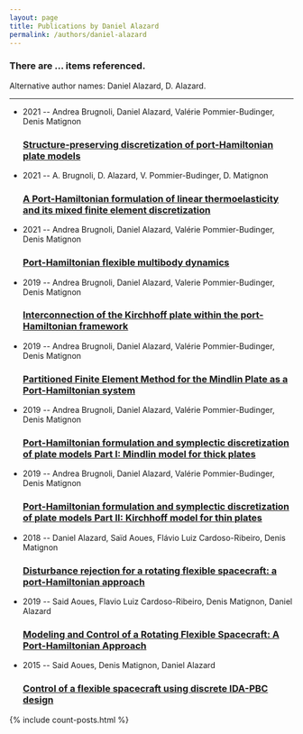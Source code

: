 ```yaml
---
layout: page
title: Publications by Daniel Alazard
permalink: /authors/daniel-alazard
---
```


<h3 id="number-posts">There are ... items referenced.</h3>
<p id='info-authors'>Alternative author names: Daniel Alazard, D. Alazard.</p>
<hr />
<ul class="post-list">
<li><span class='post-meta'>2021 -- Andrea Brugnoli, Daniel Alazard, Valérie Pommier-Budinger, Denis Matignon</span><h3><a class='post-link' href="{{ site.baseurl }}/structure-preserving-discretization-of-port-hamiltonian-plate-models">Structure-preserving discretization of port-Hamiltonian plate models</a></h3></li>
<li><span class='post-meta'>2021 -- A. Brugnoli, D. Alazard, V. Pommier-Budinger, D. Matignon</span><h3><a class='post-link' href="{{ site.baseurl }}/a-port-hamiltonian-formulation-of-linear-thermoelasticity-and-its-mixed-finite-element-discretization">A Port-Hamiltonian formulation of linear thermoelasticity and its mixed finite element discretization</a></h3></li>
<li><span class='post-meta'>2021 -- Andrea Brugnoli, Daniel Alazard, Valérie Pommier-Budinger, Denis Matignon</span><h3><a class='post-link' href="{{ site.baseurl }}/port-hamiltonian-flexible-multibody-dynamics">Port-Hamiltonian flexible multibody dynamics</a></h3></li>
<li><span class='post-meta'>2019 -- Andrea Brugnoli, Daniel Alazard, Valerie Pommier-Budinger, Denis Matignon</span><h3><a class='post-link' href="{{ site.baseurl }}/interconnection-of-the-kirchhoff-plate-within-the-port-hamiltonian-framework">Interconnection of the Kirchhoff plate within the port-Hamiltonian framework</a></h3></li>
<li><span class='post-meta'>2019 -- Andrea Brugnoli, Daniel Alazard, Valérie Pommier-Budinger, Denis Matignon</span><h3><a class='post-link' href="{{ site.baseurl }}/partitioned-finite-element-method-for-the-mindlin-plate-as-a-port-hamiltonian-system">Partitioned Finite Element Method for the Mindlin Plate as a Port-Hamiltonian system</a></h3></li>
<li><span class='post-meta'>2019 -- Andrea Brugnoli, Daniel Alazard, Valérie Pommier-Budinger, Denis Matignon</span><h3><a class='post-link' href="{{ site.baseurl }}/port-hamiltonian-formulation-and-symplectic-discretization-of-plate-models-part-i-mindlin-model-for-thick-plates">Port-Hamiltonian formulation and symplectic discretization of plate models Part I: Mindlin model for thick plates</a></h3></li>
<li><span class='post-meta'>2019 -- Andrea Brugnoli, Daniel Alazard, Valérie Pommier-Budinger, Denis Matignon</span><h3><a class='post-link' href="{{ site.baseurl }}/port-hamiltonian-formulation-and-symplectic-discretization-of-plate-models-part-ii-kirchhoff-model-for-thin-plates">Port-Hamiltonian formulation and symplectic discretization of plate models Part II: Kirchhoff model for thin plates</a></h3></li>
<li><span class='post-meta'>2018 -- Daniel Alazard, Saïd Aoues, Flávio Luiz Cardoso-Ribeiro, Denis Matignon</span><h3><a class='post-link' href="{{ site.baseurl }}/disturbance-rejection-for-a-rotating-flexible-spacecraft-a-port-hamiltonian-approach">Disturbance rejection for a rotating flexible spacecraft: a port-Hamiltonian approach</a></h3></li>
<li><span class='post-meta'>2019 -- Said Aoues, Flavio Luiz Cardoso-Ribeiro, Denis Matignon, Daniel Alazard</span><h3><a class='post-link' href="{{ site.baseurl }}/modeling-and-control-of-a-rotating-flexible-spacecraft-a-port-hamiltonian-approach">Modeling and Control of a Rotating Flexible Spacecraft: A Port-Hamiltonian Approach</a></h3></li>
<li><span class='post-meta'>2015 -- Said Aoues, Denis Matignon, Daniel Alazard</span><h3><a class='post-link' href="{{ site.baseurl }}/control-of-a-flexible-spacecraft-using-discrete-ida-pbc-design">Control of a flexible spacecraft using discrete IDA-PBC design</a></h3></li>

</ul>
{% include count-posts.html %}
